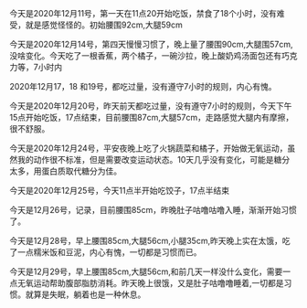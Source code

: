 <p>今天是2020年12月11号，第一天在11点20开始吃饭，禁食了18个小时，没有难受，就是感觉怪怪的。初始腰围92cm,大腿59cm</p>

<p>今天是2020年12月14号，第四天慢慢习惯了，晚上量了腰围90cm,大腿围57cm,没啥变化。今天吃了一根香蕉，两个橘子，一碗沙拉，晚上酸奶鸡汤面包还有巧克力等，7小时内</p>

<p>2020年12月17，18 和19号，都吃过量，没有遵守7小时的规则，内心有愧。</p>

<p>今天是2020年12月20号，昨天前天都吃过量，没有遵守7小时的规则，今天下午15点开始吃饭，17点结束，目前腰围87cm,大腿57cm，走路感觉大腿内有摩擦，很不舒服。</p>

<p>今天是2020年12月24号，平安夜晚上吃了火锅蔬菜和橘子，开始做无氧运动，虽然我的动作很不标准，但是需要改变运动状态。10天几乎没有变化，可能是糖分太多，用蛋白质取代糖分为佳。</p>

<p>今天是2020年12月25号，今天11点半开始吃饺子，17点半结束</p>

<p>今天是12月26号，记录，目前腰围85cm，昨晚肚子咕噜咕噜入睡，渐渐开始习惯了。</p>

<p>今天是12月28号，早上腰围85cm,大腿56cm,小腿35cm,昨天晚上实在太饿，吃了一点糯米饭和豆泥，内心有愧，一切都是习惯而已。</p>

<p>今天是12月29号，早上腰围85cm,大腿56cm,和前几天一样没什么变化，需要一点无氧运动帮助腹部脂肪消耗。昨天晚上很饿，又是肚子咕噜噜睡着,一切都是习惯。就算是失眠，躺着也是一种休息。</p>